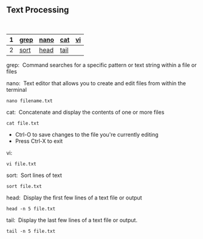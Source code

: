 <h2>Text Processing</h2>
<br/>


|1|[grep](#1) |[nano](#2)|[cat](#3) | [vi](#7)|
|-|-----------|----------|----------|-------|
|2|[sort](#4) |[head](#5)|[tail](#6)|



<span id="1">
<p>grep:&nbsp Command searches for a specific pattern or text string within a file or files</p>

<span id="2">
<p>nano:&nbsp  Text editor that allows you to create and edit files from within the terminal</p>

```
nano filename.txt
```

<span id="3">
<p>cat:&nbsp Concatenate and display the contents of one or more files</p>

``` 
cat file.txt
```
<ul>
 <li>Ctrl-O to save changes to the file you're currently editing</li>
 <li>Press Ctrl-X to exit </li>
 </ul>

<span id="3">
<p>vi:&nbsp </p>

``` 
vi file.txt
```

<span id="4">
<p>sort:&nbsp Sort lines of text</p>

```
sort file.txt
```

<span id="5">
<p>head:&nbsp Display the first few lines of a text file or output</p>

```
head -n 5 file.txt
```

<span id="6">
<p>tail:&nbsp Display the last few lines of a text file or output.</p>

```
tail -n 5 file.txt
```